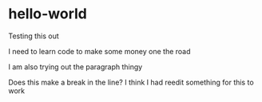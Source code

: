 hello-world
===========

Testing this out
<p> I need to learn code to make some money one the road </p>

<p> I am also trying out the paragraph thingy </p> <brk/> Does this make a break in the line? <brk/> I think I had reedit something for this to work
